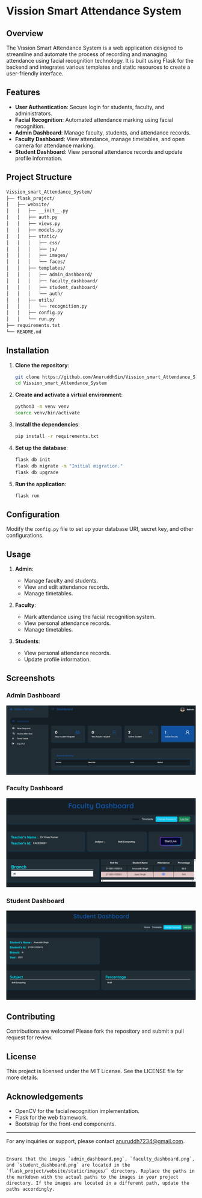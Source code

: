 # Vission Smart Attendance System

## Overview

The Vission Smart Attendance System is a web application designed to streamline and automate the process of recording and managing attendance using facial recognition technology. It is built using Flask for the backend and integrates various templates and static resources to create a user-friendly interface.

## Features

- **User Authentication**: Secure login for students, faculty, and administrators.
- **Facial Recognition**: Automated attendance marking using facial recognition.
- **Admin Dashboard**: Manage faculty, students, and attendance records.
- **Faculty Dashboard**: View attendance, manage timetables, and open camera for attendance marking.
- **Student Dashboard**: View personal attendance records and update profile information.

## Project Structure

```markdown
Vission_smart_Attendance_System/
├── flask_project/
│   ├── website/
│   │   ├── __init__.py
│   │   ├── auth.py
│   │   ├── views.py
│   │   ├── models.py
│   │   ├── static/
│   │   │   ├── css/
│   │   │   ├── js/
│   │   │   ├── images/
│   │   │   └── faces/
│   │   ├── templates/
│   │   │   ├── admin_dashboard/
│   │   │   ├── faculty_dashboard/
│   │   │   ├── student_dashboard/
│   │   │   └── auth/
│   │   ├── utils/
│   │   │   └── recognition.py
│   │   ├── config.py
│   │   └── run.py
├── requirements.txt
└── README.md
```

## Installation

1. **Clone the repository**:
   ```bash
   git clone https://github.com/AnuruddhSin/Vission_smart_Attendance_System.git
   cd Vission_smart_Attendance_System
   ```

2. **Create and activate a virtual environment**:
   ```bash
   python3 -m venv venv
   source venv/bin/activate
   ```

3. **Install the dependencies**:
   ```bash
   pip install -r requirements.txt
   ```

4. **Set up the database**:
   ```bash
   flask db init
   flask db migrate -m "Initial migration."
   flask db upgrade
   ```

5. **Run the application**:
   ```bash
   flask run
   ```

## Configuration

Modify the `config.py` file to set up your database URI, secret key, and other configurations.

## Usage

1. **Admin**:
   - Manage faculty and students.
   - View and edit attendance records.
   - Manage timetables.

2. **Faculty**:
   - Mark attendance using the facial recognition system.
   - View personal attendance records.
   - Manage timetables.

3. **Students**:
   - View personal attendance records.
   - Update profile information.

## Screenshots

### Admin Dashboard
![Admin Dashboard](website/static/images/admin_dashboard.png)

### Faculty Dashboard
![Faculty Dashboard](website/static/images/faculty_dashboard.png)

### Student Dashboard
![Student Dashboard](website/static/images/student_dashboard.png)

## Contributing

Contributions are welcome! Please fork the repository and submit a pull request for review.

## License

This project is licensed under the MIT License. See the LICENSE file for more details.

## Acknowledgements

- OpenCV for the facial recognition implementation.
- Flask for the web framework.
- Bootstrap for the front-end components.

---

For any inquiries or support, please contact anuruddh7234@gmail.com.
```

Ensure that the images `admin_dashboard.png`, `faculty_dashboard.png`, and `student_dashboard.png` are located in the `flask_project/website/static/images/` directory. Replace the paths in the markdown with the actual paths to the images in your project directory. If the images are located in a different path, update the paths accordingly.
